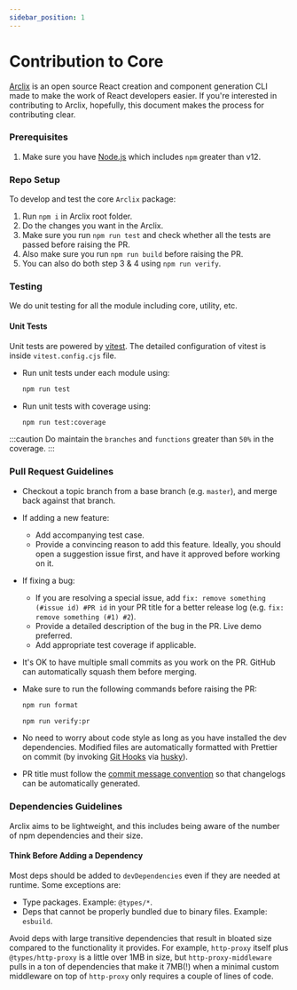 ```yaml
---
sidebar_position: 1
---
```


# Contribution to Core

[Arclix](https://arclix.github.io/arclix-docs) is an open source React creation and component generation CLI made to make the work of React developers easier. If you're interested in contributing to Arclix, hopefully, this document makes the process for contributing clear.

### Prerequisites

1. Make sure you have [Node.js](https://nodejs.org/) which includes `npm` greater than v12.

### Repo Setup

To develop and test the core `Arclix` package:

1. Run `npm i` in Arclix root folder.
2. Do the changes you want in the Arclix.
3. Make sure you run `npm run test` and check whether all the tests are passed before raising the PR.
4. Also make sure you run `npm run build` before raising the PR.
5. You can also do both step 3 & 4 using `npm run verify`.

### Testing

We do unit testing for all the module including core, utility, etc.

#### Unit Tests

Unit tests are powered by [vitest](https://vitest.dev/). The detailed configuration of vitest is inside `vitest.config.cjs` file.

-   Run unit tests under each module using:
    ```bash
    npm run test
    ```
-   Run unit tests with coverage using:
    ```bash
    npm run test:coverage
    ```

:::caution
Do maintain the `branches` and `functions` greater than `50%` in the coverage.
:::

### Pull Request Guidelines

-   Checkout a topic branch from a base branch (e.g. `master`), and merge back against that branch.

-   If adding a new feature:

    -   Add accompanying test case.
    -   Provide a convincing reason to add this feature. Ideally, you should open a suggestion issue first, and have it approved before working on it.

-   If fixing a bug:

    -   If you are resolving a special issue, add `fix: remove something (#issue id) #PR id` in your PR title for a better release log (e.g. `fix: remove something (#1) #2`).
    -   Provide a detailed description of the bug in the PR. Live demo preferred.
    -   Add appropriate test coverage if applicable.

-   It's OK to have multiple small commits as you work on the PR. GitHub can automatically squash them before merging.

-   Make sure to run the following commands before raising the PR:

    ```bash
    npm run format
    ```

    ```bash
    npm run verify:pr
    ```

-   No need to worry about code style as long as you have installed the dev dependencies. Modified files are automatically formatted with Prettier on commit (by invoking [Git Hooks](https://git-scm.com/docs/githooks) via [husky](https://typicode.github.io/husky)).

-   PR title must follow the [commit message convention](./commit-convention) so that changelogs can be automatically generated.

### Dependencies Guidelines

Arclix aims to be lightweight, and this includes being aware of the number of npm dependencies and their size.

#### Think Before Adding a Dependency

Most deps should be added to `devDependencies` even if they are needed at runtime. Some exceptions are:

-   Type packages. Example: `@types/*`.
-   Deps that cannot be properly bundled due to binary files. Example: `esbuild`.

Avoid deps with large transitive dependencies that result in bloated size compared to the functionality it provides. For example, `http-proxy` itself plus `@types/http-proxy` is a little over 1MB in size, but `http-proxy-middleware` pulls in a ton of dependencies that make it 7MB(!) when a minimal custom middleware on top of `http-proxy` only requires a couple of lines of code.
